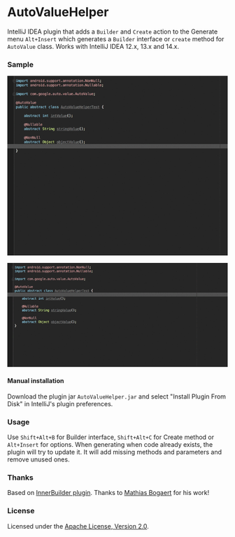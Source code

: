 AutoValueHelper
============

IntelliJ IDEA plugin that adds a `Builder` and `Create` action to the Generate menu `Alt+Insert`
which generates a `Builder` interface or `create` method for `AutoValue` class. Works with IntelliJ IDEA 12.x, 13.x and 14.x.

### Sample
![Builder](builder.gif)

![Create](create.gif)

#### Manual installation

Download the plugin jar `AutoValueHelper.jar` and select "Install Plugin From Disk" in IntelliJ's plugin preferences.

### Usage

Use `Shift+Alt+B` for Builder interface, `Shift+Alt+C` for Create method or `Alt+Insert` for options.
When generating when code already exists, the plugin will try to update it.
It will add missing methods and parameters and remove unused ones.

### Thanks

Based on [InnerBuilder plugin](https://github.com/analytically/innerbuilder).
Thanks to [Mathias Bogaert](https://github.com/analytically) for his work!

### License

Licensed under the [Apache License, Version 2.0](http://www.apache.org/licenses/LICENSE-2.0).